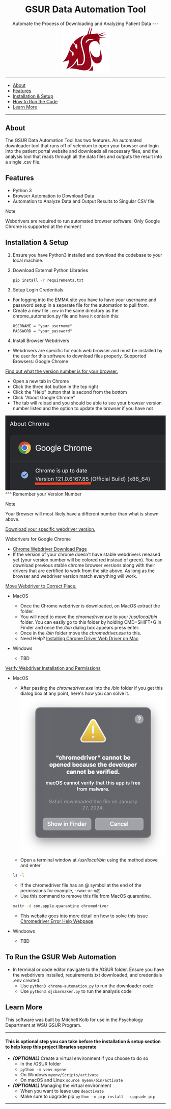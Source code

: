 <div align="center">
<h1 align="center">GSUR Data Automation Tool</h1>
Automate the Process of Downloading and Analyzing Patient Data 
---
<img width="30%" src="images/wsu_logo.jpg">
</div>

---
- [About](#about)
- [Features](#features)
- [Installation & Setup](#installation--setup)
- [How to Run the Code](#to-run-the-gsur-web-automation)
- [Learn More](#learn-more)

---
## About
The GSUR Data Automation Tool has two features. An automated downloader tool that runs off of selenium to open your browser and login into the patient portal website and downloads all necessary files, and the analysis tool that reads through all the data files and outputs the result into a single .csv file.


## Features
- Python 3
- Browser Automation to Download Data 
- Automation to Analyze Data and Output Results to Singular CSV file. 
> [!NOTE]
> Webdrivers are required to run automated browser software. 
> Only Google Chrome is supported at the moment

## Installation & Setup
1. Ensure you have Python3 installed and download the codebase to your local machine.

2. Download External Python Libraries
    ```bash
    pip install -r requirements.txt
    ```

3. Setup Login Credentials
- For logging into the EMMA site you have to have your username and password setup in a seperate file for the automation to pull from.
- Create a new file `.env` in the same directory as the chrome_automation.py file and have it contain this:
    ```
    USERNAME = "your_username"
    PASSWORD = "your_password"
    ```

4. Install Browser Webdrivers

- Webdrivers are specific for each web browser and must be installed by the user for this software to download files properly.
Supported Browsers: Google Chrome

<u>Find out what the version number is for your browser.</u>
- Open a new tab in Chrome
- Click the three dot button in the top right
- Click the "Help" button that is second from the bottom
- Click "About Google Chrome" 
- The tab will reload and you should be able to see your browser version number listed and the option to update the browser if you have not

![Chrome Version Number Image](images/chrome_version_number.jpg "Chrome Version Number Image")
^^^ Remember your Version Number
> [!NOTE]
> Your Browser will most likely have a different number than what is shown above.

<u>Download your specific webdriver version.</u>

Webdrivers for Google Chrome
- [Chrome Webdriver Download Page](https://googlechromelabs.github.io/chrome-for-testing/ "Chrome Webdriver")
- If the version of your chrome doesn't have stable webdrivers released yet (your version number will be colored red instead of green). You can download previous stable chrome browser versions along with their drivers that are certified to work from the site above. As long as the browser and webdriver version match everything will work.

<u>Move Webdriver to Correct Place.</u>
- MacOS
    -  Once the Chrome webdriver is downloaded, on MacOS extract the folder. 
    - You will need to move the _chromedriver.exe_ to your _/usr/local/bin_ folder. You can easily go to this folder by holding CMD+SHIFT+G in Finder and once the _/bin_ dialog box appears press enter.
    - Once in the _/bin_ folder move the _chromedriver.exe_ to this.
    - Need Help? [Installing Chrome Driver Web Driver on Mac](https://www.youtube.com/watch?v=m4-Z5KqDHpU "Installing Chrome Driver Web Driver on Mac")

- Windows
    - TBD

<u>Verify Webdriver Installation and Permissions</u>
- MacOS
    - After pasting the _chromedriver.exe_ into the _/bin_ folder if you get this dialog box at any point, here's how you can solve it.
![Chromedriver Error Image](images/chromedriver_error.png "Chromedriver Error Image")
    - Open a terminal window at _/usr/local/bin_ using the method above and enter
    ```bash
    ls -l
    ```
    - If the chromedriver file has an @ symbol at the end of the permissions for example, -rwxr-xr-x@
    - Use this command to remove this file from MacOS quarentine.
    ```bash
    xattr -d com.apple.quarantine chromedriver
    ```
    - This website goes into more detail on how to solve this issue [Chromedriver Error Help Webpage](https://dev.to/ruthmoog/dealing-with-error-chromedriver-cannot-be-opened-because-the-developer-cannot-be-verified-1897 "Chromedriver Error")

- Windoows
    - TBD

## To Run the GSUR Web Automation
- In terminal or code editor navigate to the /GSUR folder. Ensure you have the webdrivers installed, requirements.txt downloaded, and credentials .env created.
    - Use `python3 chrome-automation.py` to run the downloader code
    - Use `python3 djcbarmaker.py` to run the analysis code


## Learn More
This software was built by Mitchell Kolb for use in the Psychology Department at WSU GSUR Program.




---
#### This is optional step you can take before the installation & setup section to help keep this project libraries seperate
- ***(OPTIONAL)*** Create a virtual environment if you choose to do so
    - In the /GSUR folder
    - `python -m venv myenv`
    - On Windows `myenv/Scripts/activate`
    - On macOS and Linux `source myenv/bin/activate`
- ***(OPTIONAL)*** Managing the virtual environment
    - When you want to leave use `deactivate`
    - Make sure to upgrade pip `python -m pip install --upgrade pip`
---
